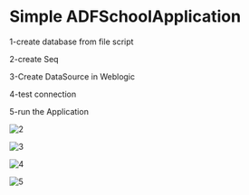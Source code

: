 # Simple ADFSchoolApplication

1-create database from file script 

2-create Seq

3-Create DataSource in Weblogic

4-test connection 

5-run the Application

![2](https://github.com/Amrmohmed/ADFSchoolApplication/assets/30378656/6a9318ed-2903-4c90-9d07-adfb3eecc73c)

![3](https://github.com/Amrmohmed/ADFSchoolApplication/assets/30378656/a0964315-e2ed-41cb-ab7b-8a37fb44d1fe)

![4](https://github.com/Amrmohmed/ADFSchoolApplication/assets/30378656/08e5a239-c056-494f-bf15-3b34435dd46d)

![5](https://github.com/Amrmohmed/ADFSchoolApplication/assets/30378656/ed8dca06-e375-4a3d-8438-84b0da4cd357)


